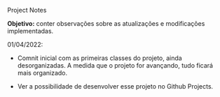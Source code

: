 Project Notes

**Objetivo:** conter observações sobre as atualizações e modificações implementadas.

01/04/2022:
* Comnit inicial com as primeiras classes do projeto, ainda desorganizadas. A medida que o projeto for avançando, 
  tudo ficará mais organizado.

* Ver a possibilidade de desenvolver esse projeto no Github Projects.
